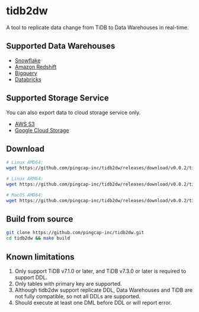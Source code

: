# tidb2dw

A tool to replicate data change from TiDB to Data Warehouses in real-time.

## Supported Data Warehouses

- [Snowflake](/docs/snowflake.md)
- [Amazon Redshift](/docs/redshift.md)
- [Bigquery](/docs/bigquery.md)
- [Databricks](/docs/databricks.md)

## Supported Storage Service

You can also export data to cloud storage service only.

- [AWS S3](https://github.com/pingcap-inc/tidb2dw/blob/main/docs/s3.md)
- [Google Cloud Storage](https://github.com/pingcap-inc/tidb2dw/blob/main/docs/gcs.md)

## Download

```bash
# Linux AMD64:
wget https://github.com/pingcap-inc/tidb2dw/releases/download/v0.0.2/tidb2dw-v0.0.2-linux-amd64

# Linux ARM64:
wget https://github.com/pingcap-inc/tidb2dw/releases/download/v0.0.2/tidb2dw-v0.0.2-linux-arm64

# MacOS AMD64:
wget https://github.com/pingcap-inc/tidb2dw/releases/download/v0.0.2/tidb2dw-v0.0.2-darwin-amd64
```

## Build from source

```bash
git clone https://github.com/pingcap-inc/tidb2dw.git
cd tidb2dw && make build
```

## Known limitations

1. Only support TiDB v7.1.0 or later, and TiDB v7.3.0 or later is required to support DDL.
2. Only tables with primary key are supported.
3. Although tidb2dw support replicate DDL, Data Warehouses and TiDB are not fully compatible, so not all DDLs are supported.
4. Should execute at least one DML before DDL or will report error.
